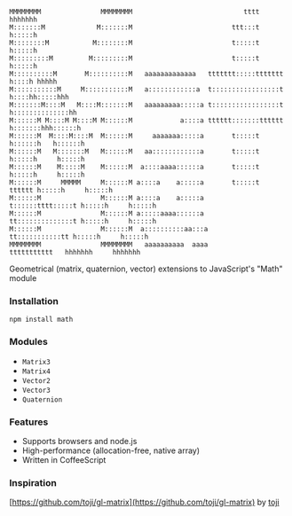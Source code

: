     MMMMMMMM               MMMMMMMM                            tttt          hhhhhhh             
    M:::::::M             M:::::::M                         ttt:::t          h:::::h             
    M::::::::M           M::::::::M                         t:::::t          h:::::h             
    M:::::::::M         M:::::::::M                         t:::::t          h:::::h             
    M::::::::::M       M::::::::::M   aaaaaaaaaaaaa   ttttttt:::::ttttttt     h::::h hhhhh       
    M:::::::::::M     M:::::::::::M   a::::::::::::a  t:::::::::::::::::t     h::::hh:::::hhh    
    M:::::::M::::M   M::::M:::::::M   aaaaaaaaa:::::a t:::::::::::::::::t     h::::::::::::::hh  
    M::::::M M::::M M::::M M::::::M            a::::a tttttt:::::::tttttt     h:::::::hhh::::::h 
    M::::::M  M::::M::::M  M::::::M     aaaaaaa:::::a       t:::::t           h::::::h   h::::::h
    M::::::M   M:::::::M   M::::::M   aa::::::::::::a       t:::::t           h:::::h     h:::::h
    M::::::M    M:::::M    M::::::M  a::::aaaa::::::a       t:::::t           h:::::h     h:::::h
    M::::::M     MMMMM     M::::::M a::::a    a:::::a       t:::::t    tttttt h:::::h     h:::::h
    M::::::M               M::::::M a::::a    a:::::a       t::::::tttt:::::t h:::::h     h:::::h
    M::::::M               M::::::M a:::::aaaa::::::a       tt::::::::::::::t h:::::h     h:::::h
    M::::::M               M::::::M  a::::::::::aa:::a        tt:::::::::::tt h:::::h     h:::::h
    MMMMMMMM               MMMMMMMM   aaaaaaaaaa  aaaa          ttttttttttt   hhhhhhh     hhhhhhh

Geometrical (matrix, quaternion, vector) extensions to JavaScript's "Math" module

### Installation
`npm install math`

### Modules

* `Matrix3`
* `Matrix4`
* `Vector2`
* `Vector3`
* `Quaternion`

### Features

* Supports browsers and node.js
* High-performance (allocation-free, native array)
* Written in CoffeeScript

### Inspiration
  [https://github.com/toji/gl-matrix](https://github.com/toji/gl-matrix) by [toji](https://github.com/toji)